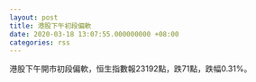 ```yaml
---
layout: post
title: 港股下午初段偏軟
date: 2020-03-18 13:07:55.000000000 +08:00
categories: rss
---
```


港股下午開市初段偏軟，恒生指數報23192點，跌71點，跌幅0.31%。
